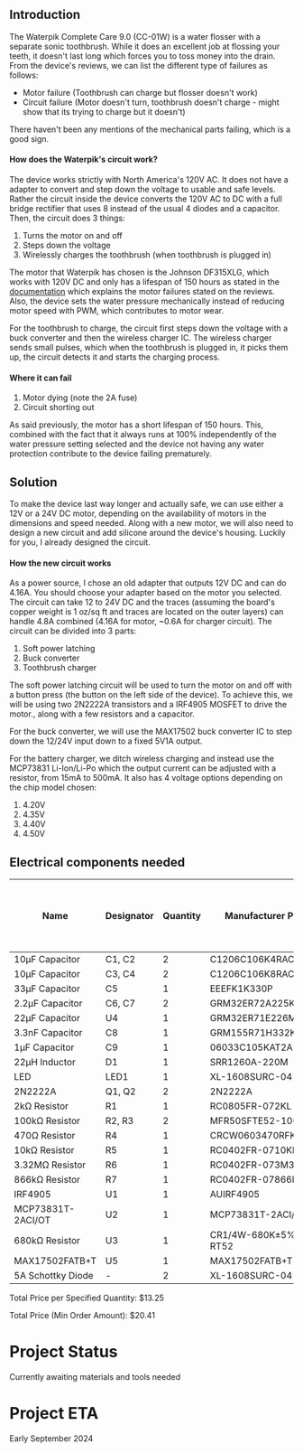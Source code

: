 ## Introduction

The Waterpik Complete Care 9.0 (CC-01W) is a water flosser with a separate sonic toothbrush. While it does an excellent job at flossing your teeth, it doesn't last long which forces you to toss money into the drain. From the device's reviews, we can list the different type of failures as follows:
- Motor failure (Toothbrush can charge but flosser doesn't work)
- Circuit failure (Motor doesn't turn, toothbrush doesn't charge - might show that its trying to charge but it doesn't)

There haven't been any mentions of the mechanical parts failing, which is a good sign.

#### How does the Waterpik's circuit work?
The device works strictly with North America's 120V AC. It does not have a adapter to convert and step down the voltage to usable and safe levels. Rather the circuit inside the device converts the 120V AC to DC with a full bridge rectifier that uses 8 instead of the usual 4 diodes and a capacitor. Then, the circuit does 3 things:
1. Turns the motor on and off
2. Steps down the voltage
3. Wirelessly charges the toothbrush (when toothbrush is plugged in)

The motor that Waterpik has chosen is the Johnson DF315XLG, which works with 120V DC and only has a lifespan of 150 hours as stated in the [documentation](https://www.effebibo.it/wp-content/uploads/2019/03/Series_High%20Voltage%20DC%20Motors_Metric.pdf) which explains the motor failures stated on the reviews. Also, the device sets the water pressure mechanically instead of reducing motor speed with PWM, which contributes to motor wear. 

For the toothbrush to charge, the circuit first steps down the voltage with a buck converter and then the wireless charger IC. The wireless charger sends small pulses, which when the toothbrush is plugged in, it picks them up, the circuit detects it and starts the charging process.

#### Where it can fail
1. Motor dying (note the 2A fuse)
3. Circuit shorting out

As said previously, the motor has a short lifespan of 150 hours. This, combined with the fact that it always runs at 100% independently of the water pressure setting selected and the device not having any water protection contribute to the device failing prematurely.

## Solution

To make the device last way longer and actually safe, we can use either a 12V or a 24V DC motor, depending on the availability of motors in the dimensions and speed needed. Along with a new motor, we will also need to design a new circuit and add silicone around the device's housing.
Luckily for you, I already designed the circuit.

#### How the new circuit works
As a power source, I chose an old adapter that outputs 12V DC and can do 4.16A. You should choose your adapter based on the motor you selected. The circuit can take 12 to 24V DC and the traces (assuming the board's copper weight is 1 oz/sq ft and traces are located on the outer layers) can handle 4.8A combined (4.16A for motor, ~0.6A for charger circuit). The circuit can be divided into 3 parts:

1. Soft power latching
2. Buck converter
3. Toothbrush charger

The soft power latching circuit will be used to turn the motor on and off with a button press (the button on the left side of the device). To achieve this, we will be using two 2N2222A transistors and a IRF4905 MOSFET to drive the motor., along with a few resistors and a capacitor.

For the buck converter, we will use the MAX17502 buck converter IC to step down the 12/24V input down to a fixed 5V1A output.

For the battery charger, we ditch wireless charging and instead use the MCP73831 Li-Ion/Li-Po which the output current can be adjusted with a resistor, from 15mA to 500mA. It also has 4 voltage options depending on the chip model chosen:
1. 4.20V
2. 4.35V
3. 4.40V
4. 4.50V

<!-- START COMPONENTS SECTION -->
## Electrical components needed

| Name | Designator | Quantity | Manufacturer Part | Supplier | Supplier Part | Price per Unit (USD) | Price per Specified Quantity (USD) | Total Price (Min Order Amount) (USD) |
| --- | --- | --- | --- | --- | --- | --- | --- | --- |
| 10µF Capacitor | C1, C2 | 2 | C1206C106K4RACAUTO | LCSC | C141190 | 0.1307 | 0.2614 | 0.6535 |
| 10µF Capacitor | C3, C4 | 2 | C1206C106K8RAC7800 | LCSC | C600021 | 0.1435 | 0.287 | 0.7175 |
| 33µF Capacitor | C5 | 1 | EEEFK1K330P | LCSC | C128461 | 0.3372 | 0.3372 | 1.6860 |
| 2.2µF Capacitor | C6, C7 | 2 | GRM32ER72A225KA35L | LCSC | C86054 | 0.1481 | 0.2962 | 0.7405 |
| 22µF Capacitor | U4 | 1 | GRM32ER71E226ME15K | LCSC | C2167828 | 0.4014 | 0.4014 | 0.4014 |
| 3.3nF Capacitor | C8 | 1 | GRM155R71H332KA01D | LCSC | C85963 | 0.0029 | 0.0029 | 0.2900 |
| 1µF Capacitor | C9 | 1 | 06033C105KAT2A | LCSC | C597116 | 0.0204 | 0.0204 | 1.0200 |
| 22µH Inductor | D1 | 1 | SRR1260A-220M | LCSC | C3224283 | 1.1074 | 1.1074 | 1.1074 |
| LED | LED1 | 1 | XL-1608SURC-04 | LCSC | C965798 | 0.0047 | 0.0047 | 0.4700 |
| 2N2222A | Q1, Q2 | 2 | 2N2222A | LCSC | C358533 | 0.0257 | 0.0514 | 0.5140 |
| 2kΩ Resistor | R1 | 1 | RC0805FR-072KL | LCSC | C114572 | 0.0021 | 0.0021 | 0.2100 |
| 100kΩ Resistor | R2, R3 | 2 | MFR50SFTE52-100K | LCSC | C173137 | 0.0198 | 0.0396 | 0.9900 |
| 470Ω Resistor | R4 | 1 | CRCW0603470RFKEA | LCSC | C844786 | 0.0053 | 0.0053 | 0.5300 |
| 10kΩ Resistor | R5 | 1 | RC0402FR-0710KL | LCSC | C60490 | 0.0006 | 0.0006 | 0.0600 |
| 3.32MΩ Resistor | R6 | 1 | RC0402FR-073M32L | LCSC | C477691 | 0.0007 | 0.0007 | 0.0700 |
| 866kΩ Resistor | R7 | 1 | RC0402FR-07866KL | LCSC | C137931 | 0.0004 | 0.0004 | 0.0400 |
| IRF4905 | U1 | 1 | AUIRF4905 | LCSC | C533263 | 7.1105 | 7.1105 | 7.1105 |
| MCP73831T-2ACI/OT | U2 | 1 | MCP73831T-2ACI/OT | LCSC | C424093 | 0.9732 | 0.9732 | 0.9732 |
| 680kΩ Resistor | U3 | 1 | CR1/4W-680K±5%-RT52 | LCSC | C2896880 | 0.0042 | 0.0042 | 0.2100 |
| MAX17502FATB+T | U5 | 1 | MAX17502FATB+T | LCSC | C559500 | 2.159 | 2.159 | 2.1590 |
| 5A Schottky Diode | - | 2 | XL-1608SURC-04 | LCSC | C7503125 | 0.091 | 0.182 | 0.4550 |

Total Price per Specified Quantity: $13.25

Total Price (Min Order Amount): $20.41

<!-- END COMPONENTS SECTION -->

# Project Status
Currently awaiting materials and tools needed

# Project ETA 
Early September 2024
